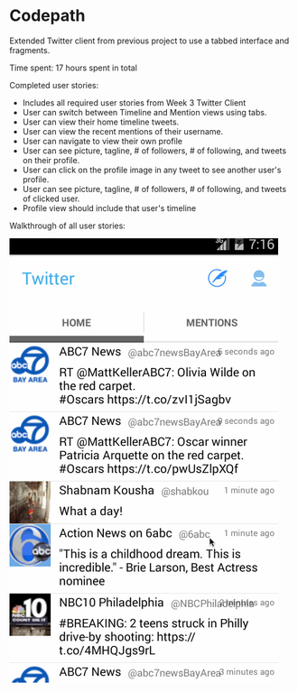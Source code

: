 # Codepath
Extended Twitter client from previous project to use a tabbed interface and fragments.

Time spent: 17 hours spent in total

Completed user stories:

- Includes all required user stories from Week 3 Twitter Client
- User can switch between Timeline and Mention views using tabs.
- User can view their home timeline tweets.
- User can view the recent mentions of their username.
- User can navigate to view their own profile
- User can see picture, tagline, # of followers, # of following, and tweets on their profile.
- User can click on the profile image in any tweet to see another user's profile.
- User can see picture, tagline, # of followers, # of following, and tweets of clicked user.
- Profile view should include that user's timeline


Walkthrough of all user stories:

<img src="https://github.com/shabnamkousha/Twitter/blob/master/twitter_Expanded5.gif" alt="Video Walkthrough" style="max-width:100%;">



